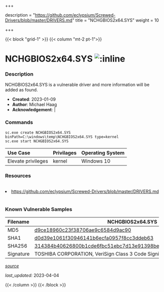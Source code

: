 +++

description = "https://github.com/eclypsium/Screwed-Drivers/blob/master/DRIVERS.md"
title = "NCHGBIOS2x64.SYS"
weight = 10

+++


{{< block "grid-1" >}}
{{< column "mt-2 pt-1">}}


# NCHGBIOS2x64.SYS ![:inline](/images/twitter_verified.png) 


### Description

NCHGBIOS2x64.SYS is a vulnerable driver and more information will be added as found.

- **Created**: 2023-01-09
- **Author**: Michael Haag
- **Acknowledgement**:  | [](https://twitter.com/)

### Commands

```
sc.exe create NCHGBIOS2x64.SYS binPath=C:\windows\temp\NCHGBIOS2x64.SYS type=kernel
sc.exe start NCHGBIOS2x64.SYS
```

| Use Case | Privilages | Operating System | 
|:---- | ---- | ---- |
| Elevate privileges | kernel | Windows 10 |

### Resources
<br>
<li><a href=" https://github.com/eclypsium/Screwed-Drivers/blob/master/DRIVERS.md"> https://github.com/eclypsium/Screwed-Drivers/blob/master/DRIVERS.md</a></li>
<br>

### Known Vulnerable Samples

| Filename | NCHGBIOS2x64.SYS |
|:---- | ---- | 
| MD5 | <a href="https://www.virustotal.com/gui/file/d9ce18960c23f38706ae9c6584d9ac90">d9ce18960c23f38706ae9c6584d9ac90</a> |
| SHA1 | <a href="https://www.virustotal.com/gui/file/d0d39e1061f30946141b6ecfa0957f8cc3ddeb63">d0d39e1061f30946141b6ecfa0957f8cc3ddeb63</a> |
| SHA256 | <a href="https://www.virustotal.com/gui/file/314384b40626800b1cde6fbc51ebc7d13e91398be2688c2a58354aa08d00b073">314384b40626800b1cde6fbc51ebc7d13e91398be2688c2a58354aa08d00b073</a> |
| Signature | TOSHIBA CORPORATION, VeriSign Class 3 Code Signing 2010 CA, VeriSign   |


[*source*](https://github.com/magicsword-io/LOLDrivers/tree/main/yaml/nchgbios2x64.sys.yml)

*last_updated:* 2023-04-04








{{< /column >}}
{{< /block >}}
